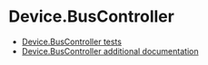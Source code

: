 # Device.BusController
- [Device.BusController tests](device-buscontroller-tests.md)
- [Device.BusController additional documentation](device-buscontroller-additional-documentation.md)
